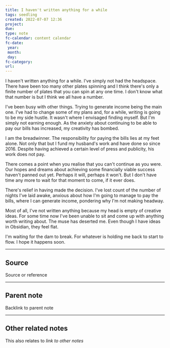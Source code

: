 ```yaml
---
title: I haven't written anything for a while
tags: seedling
created: 2022-07-07 12:36
project: 
due: 
type: note
fc-calendar: content calendar
fc-date:
 year: 
 month: 
 day: 
fc-category: 
url:
---
```


I haven't written anything for a while. I've simply not had the headspace. There have been too many other plates spinning and I think there's only a finite number of plates that you can spin at any one time. I don't know what that number is but I think we all have a number.

I've been busy with other things. Trying to generate income being the main one. I've had to change some of my plans and, for a while, writing is going to be my side hustle. It wasn't where I envisaged finding myself. But I'm simply not earning enough. As the anxiety about continuing to be able to pay our bills has increased, my creativity has bombed.

I am the breadwinner. The responsibility for paying the bills lies at my feet alone. Not only that but I fund my husband's work and have done so since 2016. Despite having achieved a certain level of press and publicity, his work does not pay.

There comes a point when you realise that you can't continue as you were. Our hopes and dreams about achieving some financially viable success haven't panned out yet. Perhaps it will, perhaps it won't. But I don't have time any more to wait for that moment to come, if it ever does.

There's relief in having made the decision. I've lost count of the number of nights I've laid awake, anxious about how I'm going to manage to pay the bills, where I can generate income, pondering why I'm not making headway. 

Most of all, I've not written anything because my head is empty of creative ideas. For some time now I've been unable to sit and come up with anything worth writing about. The muse has deserted me. Even though I have ideas in Obsidian, they feel flat.

I'm waiting for the dam to break. For whatever is holding me back to start to flow. I hope it happens soon.

---

## Source

Source or reference

---

## Parent note

Backlink to parent note

---

## Other related notes

This also relates to *link to other notes*